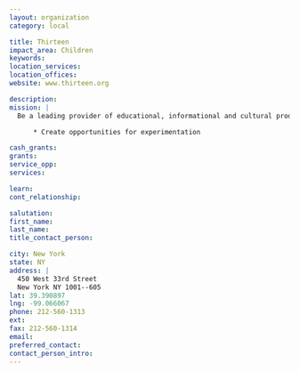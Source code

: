 ```yaml
---
layout: organization
category: local

title: Thirteen
impact_area: Children
keywords: 
location_services: 
location_offices: 
website: www.thirteen.org

description: 
mission: |
  Be a leading provider of educational, informational and cultural products and services, using all media, which: Reflect and respect a diverse and complex world, Serve the underserved, Offer cultural enrichment, Facilitate responsible citizenship, Adhere to the highest standards of artistic and editorial integrity

      * Create opportunities for experimentation

cash_grants: 
grants: 
service_opp: 
services: 

learn: 
cont_relationship: 

salutation: 
first_name: 
last_name: 
title_contact_person: 

city: New York
state: NY
address: |
  450 West 33rd Street     
  New York NY 1001--605
lat: 39.390897
lng: -99.066067
phone: 212-560-1313
ext: 
fax: 212-560-1314
email: 
preferred_contact: 
contact_person_intro: 
---
```

